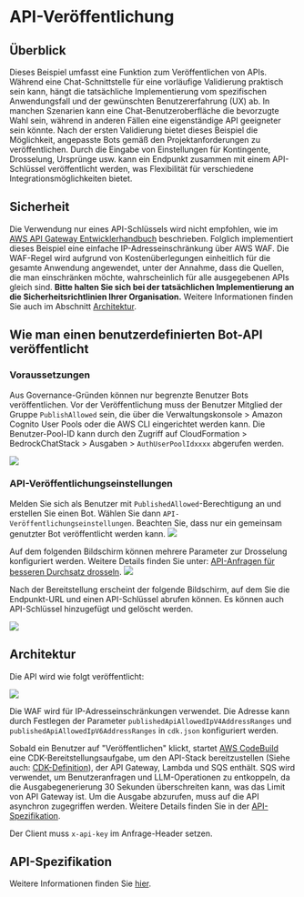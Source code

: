 # API-Veröffentlichung

## Überblick

Dieses Beispiel umfasst eine Funktion zum Veröffentlichen von APIs. Während eine Chat-Schnittstelle für eine vorläufige Validierung praktisch sein kann, hängt die tatsächliche Implementierung vom spezifischen Anwendungsfall und der gewünschten Benutzererfahrung (UX) ab. In manchen Szenarien kann eine Chat-Benutzeroberfläche die bevorzugte Wahl sein, während in anderen Fällen eine eigenständige API geeigneter sein könnte. Nach der ersten Validierung bietet dieses Beispiel die Möglichkeit, angepasste Bots gemäß den Projektanforderungen zu veröffentlichen. Durch die Eingabe von Einstellungen für Kontingente, Drosselung, Ursprünge usw. kann ein Endpunkt zusammen mit einem API-Schlüssel veröffentlicht werden, was Flexibilität für verschiedene Integrationsmöglichkeiten bietet.

## Sicherheit

Die Verwendung nur eines API-Schlüssels wird nicht empfohlen, wie im [AWS API Gateway Entwicklerhandbuch](https://docs.aws.amazon.com/apigateway/latest/developerguide/api-gateway-api-usage-plans.html) beschrieben. Folglich implementiert dieses Beispiel eine einfache IP-Adresseinschränkung über AWS WAF. Die WAF-Regel wird aufgrund von Kostenüberlegungen einheitlich für die gesamte Anwendung angewendet, unter der Annahme, dass die Quellen, die man einschränken möchte, wahrscheinlich für alle ausgegebenen APIs gleich sind. **Bitte halten Sie sich bei der tatsächlichen Implementierung an die Sicherheitsrichtlinien Ihrer Organisation.** Weitere Informationen finden Sie auch im Abschnitt [Architektur](#architektur).

## Wie man einen benutzerdefinierten Bot-API veröffentlicht

### Voraussetzungen

Aus Governance-Gründen können nur begrenzte Benutzer Bots veröffentlichen. Vor der Veröffentlichung muss der Benutzer Mitglied der Gruppe `PublishAllowed` sein, die über die Verwaltungskonsole > Amazon Cognito User Pools oder die AWS CLI eingerichtet werden kann. Die Benutzer-Pool-ID kann durch den Zugriff auf CloudFormation > BedrockChatStack > Ausgaben > `AuthUserPoolIdxxxx` abgerufen werden.

![](./imgs/group_membership_publish_allowed.png)

### API-Veröffentlichungseinstellungen

Melden Sie sich als Benutzer mit `PublishedAllowed`-Berechtigung an und erstellen Sie einen Bot. Wählen Sie dann `API-Veröffentlichungseinstellungen`. Beachten Sie, dass nur ein gemeinsam genutzter Bot veröffentlicht werden kann.
![](./imgs/bot_api_publish_screenshot.png)

Auf dem folgenden Bildschirm können mehrere Parameter zur Drosselung konfiguriert werden. Weitere Details finden Sie unter: [API-Anfragen für besseren Durchsatz drosseln](https://docs.aws.amazon.com/apigateway/latest/developerguide/api-gateway-request-throttling.html).
![](./imgs/bot_api_publish_screenshot2.png)

Nach der Bereitstellung erscheint der folgende Bildschirm, auf dem Sie die Endpunkt-URL und einen API-Schlüssel abrufen können. Es können auch API-Schlüssel hinzugefügt und gelöscht werden.

![](./imgs/bot_api_publish_screenshot3.png)

## Architektur

Die API wird wie folgt veröffentlicht:

![](./imgs/published_arch.png)

Die WAF wird für IP-Adresseinschränkungen verwendet. Die Adresse kann durch Festlegen der Parameter `publishedApiAllowedIpV4AddressRanges` und `publishedApiAllowedIpV6AddressRanges` in `cdk.json` konfiguriert werden.

Sobald ein Benutzer auf "Veröffentlichen" klickt, startet [AWS CodeBuild](https://aws.amazon.com/codebuild/) eine CDK-Bereitstellungsaufgabe, um den API-Stack bereitzustellen (Siehe auch: [CDK-Definition](../cdk/lib/api-publishment-stack.ts)), der API Gateway, Lambda und SQS enthält. SQS wird verwendet, um Benutzeranfragen und LLM-Operationen zu entkoppeln, da die Ausgabegenerierung 30 Sekunden überschreiten kann, was das Limit von API Gateway ist. Um die Ausgabe abzurufen, muss auf die API asynchron zugegriffen werden. Weitere Details finden Sie in der [API-Spezifikation](#api-specification).

Der Client muss `x-api-key` im Anfrage-Header setzen.

## API-Spezifikation

Weitere Informationen finden Sie [hier](https://aws-samples.github.io/bedrock-chat).
